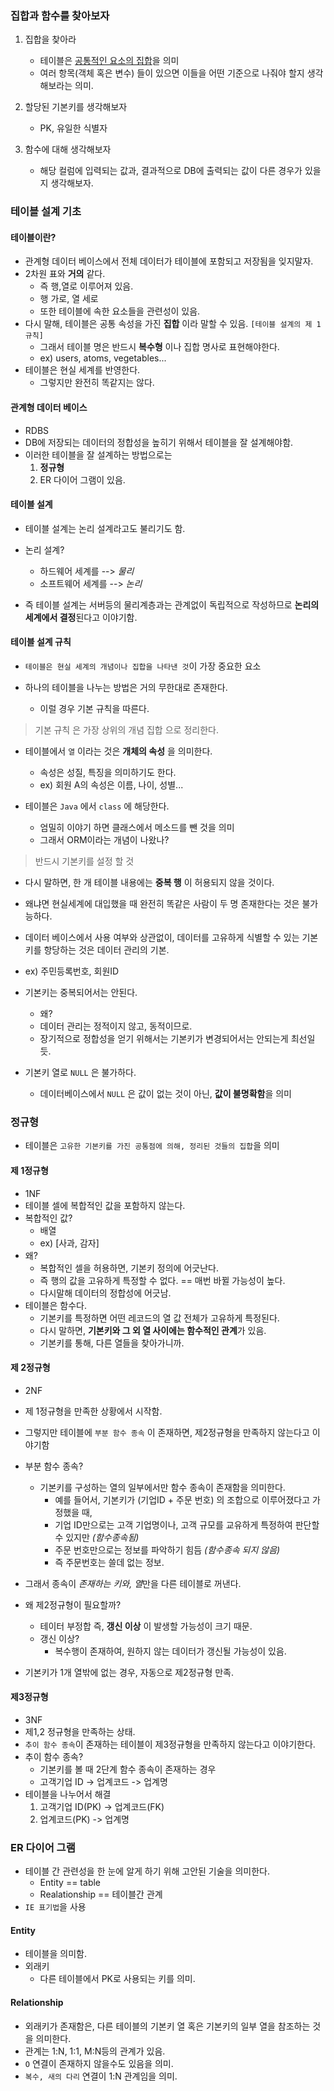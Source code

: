 ### 집합과 함수를 찾아보자

1. 집합을 찾아라
   - 테이블은 <u>공통적인 요소의 집합</u>을 의미
   - 여러 항목(객체 혹은 변수) 들이 있으면 이들을 어떤 기준으로 나줘야 할지 생각해보라는 의미.

2. 할당된 기본키를 생각해보자
   - PK, 유일한 식별자
3. 함수에 대해 생각해보자
   - 해당 컬럼에 입력되는 값과, 결과적으로 DB에 출력되는 값이 다른 경우가 있을지 생각해보자.



### 테이블 설계 기초

#### 테이블이란?

- 관계형 데이터 베이스에서 전체 데이터가 테이블에 포함되고 저장됨을 잊지말자.
- 2차원 표와 **거의** 같다.
  - 즉 행,열로 이루어져 있음.
  - 행 가로, 열 세로
  - 또한 테이블에 속한 요소들을 관련성이 있음.
- 다시 말해, 테이블은 공통 속성을 가진 **집합** 이라 말할 수 있음. `[테이블 설계의 제 1규칙]`
  - 그래서 테이블 명은 반드시 **복수형** 이나 집합 명사로 표현해야한다.
  - ex) users, atoms, vegetables...
- 테이블은 현실 세계를 반영한다.
  - 그렇지만 완전히 똑같지는 않다.

#### 관계형 데이터 베이스

- RDBS
- DB에 저장되는 데이터의 정합성을 높히기 위해서 테이블을 잘 설계해야함.
- 이러한 테이블을 잘 설계하는 방법으로는
  1. **정규형**
  2. ER 다이어 그램이 있음.



#### 테이블 설계

- 테이블 설계는 논리 설계라고도 불리기도 함.
- 논리 설계?
  - 하드웨어 세계를 --> *물리*
  - 소프트웨어 세계를 --> *논리*

- 즉 테이블 설계는 서버등의 물리계층과는 관계없이 독립적으로 작성하므로 **논리의 세계에서 결정**된다고 이야기함.



#### 테이블 설계 규칙

- `테이블은 현실 세계의 개념이나 집합을 나타낸 것`이 가장 중요한 요소

- 하나의 테이블을 나누는 방법은 거의 무한대로 존재한다.

  - 이럴 경우 기본 규칙을 따른다.
  
  

> 기본 규칙 은 가장 상위의 개념 집합 으로 정리한다.

- 테이블에서 `열`  이라는 것은 **개체의 속성** 을 의미한다.

  - 속성은 성질, 특징을 의미하기도 한다.
  - ex) 회원 A의 속성은 이름, 나이, 성별...

- 테이블은 `Java` 에서 `class` 에 해당한다.
  - 엄밀히 이야기 하면 클래스에서 메소드를 뺀 것을 의미
  - 그래서 ORM이라는 개념이 나왔나?



> 반드시 기본키를 설정 할 것

- 다시 말하면, 한 개 테이블 내용에는 **중복 행**  이 허용되지 않을 것이다.
- 왜냐면 현실세계에 대입했을 때 완전히 똑같은 사람이 두 명 존재한다는 것은 불가능하다.
- 데이터 베이스에서 사용 여부와 상관없이, 데이터를 고유하게 식별할 수 있는 기본키를 항당하는 것은 데이터 관리의 기본.

- ex) 주민등록번호, 회원ID

- 기본키는 중복되어서는 안된다.
  - 왜? 
  - 데이터 관리는 정적이지 않고, 동적이므로.
  - 장기적으로 정합성을 얻기 위해서는 기본키가 변경되어서는 안되는게 최선일듯.

- 기본키 열로 `NULL` 은 불가하다.
  - 데이터베이스에서 `NULL` 은 값이 없는 것이 아닌, **값이 불명확함**을 의미



### 정규형

- 테이블은 `고유한 기본키를 가진 공통점에 의해, 정리된 것들의 집합`을 의미



#### 제 1정규형

- 1NF
- 테이블 셀에 복합적인 값을 포함하지 않는다.
- 복합적인 값?
  - 배열
  - ex) [사과, 감자]
- 왜?
  - 복합적인 셀을 허용하면, 기본키 정의에 어긋난다.
  - 즉 행의 값을 고유하게 특정할 수 없다. == 매번 바뀔 가능성이 높다.
  - 다시말해 데이터의 정합성에 어긋남.
- 테이블은 함수다.
  - 기본키를 특정하면 어떤 레코드의 열 값 전체가 고유하게 특정된다.
  - 다시 말하면, **기본키와 그 외 열 사이에는 함수적인 관계**가 있음.
  - 기본키를 통해, 다른 열들을 찾아가니까.



#### 제 2정규형

- 2NF
- 제 1정규형을 만족한 상황에서 시작함.

- 그렇지만 테이블에 `부분 함수 종속` 이 존재하면, 제2정규형을 만족하지 않는다고 이야기함
- 부분 함수 종속?
  - 기본키를 구성하는 열의 일부에서만 함수 종속이 존재함을 의미한다.
    - 예를 들어서, 기본키가 (기업ID + 주문 번호) 의 조합으로 이루어졌다고 가정했을 때,
    - 기업 ID만으로는 고객 기업명이나, 고객 규모를 교유하게 특정하여 판단할 수 있지만 *(함수종속됨)*
    - 주문 번호만으로는 정보를 파악하기 힘듬 *(함수종속 되지 않음)*
    - 즉 주문번호는 쓸데 없는 정보.

- 그래서 종속이 *존재하는 키와, 열*만을 다른 테이블로 꺼낸다.
- 왜 제2정규형이 필요할까?
  - 테이터 부정합 즉, **갱신 이상** 이 발생할 가능성이 크기 때문.
  - 갱신 이상?
    - 복수행이 존재하여, 원하지 않는 데이터가 갱신될 가능성이 있음.

- 기본키가 1개 열밖에 없는 경우, 자동으로 제2정규형 만족.
  

#### 제3정규형

- 3NF
- 제1,2 정규형을 만족하는 상태.
- `추이 함수 종속`이 존재하는 테이블이 제3정규형을 만족하지 않는다고 이야기한다.
- 추이 함수 종속?
  - 기본키를 볼 때 2단계 함수 종속이 존재하는 경우
  - 고객기업 ID -> 업계코드 -> 업계명
- 테이블을 나누어서 해결
  1. 고객기업 ID(PK) -> 업계코드(FK)
  2. 업계코드(PK) -> 업계명



#### 

### ER 다이어 그램

- 테이블 간 관련성을 한 눈에 알게 하기 위해 고안된 기술을 의미한다.
  - Entity == table
  - Realationship == 테이블간 관계
- `IE 표기법`을 사용



#### Entity

- 테이블을 의미함.
- 외래키 
  - 다른 테이블에서 PK로 사용되는 키를 의미.



#### Relationship

- 외래키가 존재함은, 다른 테이블의 기본키 열 혹은 기본키의 일부 열을 참조하는 것을 의미한다.
- 관계는 1:N, 1:1, M:N등의 관계가 있음.
- `O`  연결이 존재하지 않을수도 있음을 의미.
- `복수, 새의 다리` 연결이 1:N 관계임을 의미. 